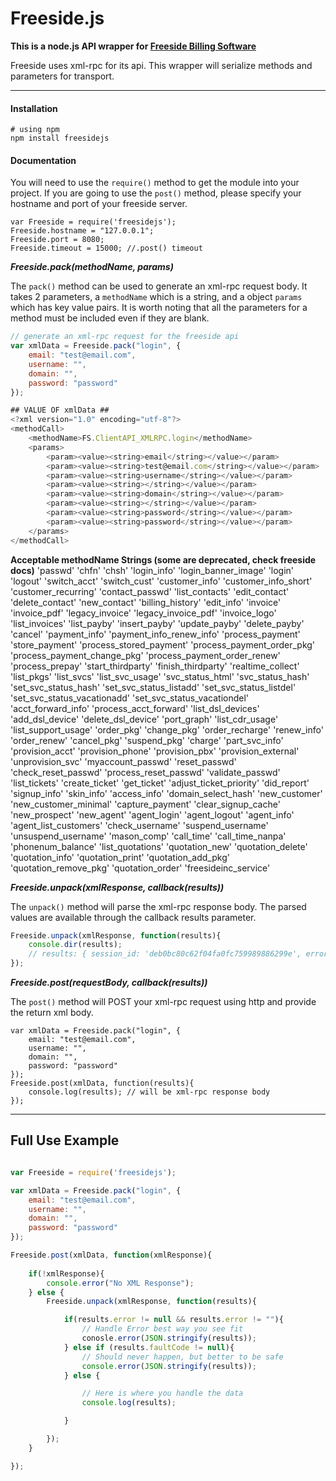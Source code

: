 # Freeside.js

__This is a node.js API wrapper for [Freeside Billing Software](https://github.com/freeside/Freeside)__

Freeside uses xml-rpc for its api. This wrapper will serialize methods and parameters for transport.
___
#### Installation

``` 
# using npm
npm install freesidejs
```

#### Documentation
You will need to use the `require()` method to get the module into your project. If you are going to use the `post()` method, please specify your hostname and port of your freeside server.
```
var Freeside = require('freesidejs');
Freeside.hostname = "127.0.0.1";
Freeside.port = 8080;
Freeside.timeout = 15000; //.post() timeout
```

**_Freeside.pack(methodName, params)_**

The `pack()` method can be used to generate an xml-rpc request body. It takes 2 parameters, a `methodName` which is a string, and a object `params` which has key value pairs. It is worth noting that all the parameters for a method must be included even if they are blank.

``` javascript
// generate an xml-rpc request for the freeside api
var xmlData = Freeside.pack("login", {
    email: "test@email.com",
    username: "",
    domain: "",
    password: "password"
});

## VALUE OF xmlData ##
<?xml version="1.0" encoding="utf-8"?>
<methodCall>
    <methodName>FS.ClientAPI_XMLRPC.login</methodName>
    <params>
        <param><value><string>email</string></value></param>
        <param><value><string>test@email.com</string></value></param>
        <param><value><string>username</string></value></param>
        <param><value><string></string></value></param>
        <param><value><string>domain</string></value></param>
        <param><value><string></string></value></param>
        <param><value><string>password</string></value></param>
        <param><value><string>password</string></value></param>
    </params>
</methodCall>
```

**Acceptable methodName Strings (some are deprecated, check freeside docs)**
'passwd'
'chfn'
'chsh'
'login_info'
'login_banner_image'
'login'
'logout'
'switch_acct'
'switch_cust'
'customer_info'
'customer_info_short'
'customer_recurring'
'contact_passwd'
'list_contacts'
'edit_contact'
'delete_contact'
'new_contact'
'billing_history'
'edit_info'
'invoice'
'invoice_pdf'
'legacy_invoice'
'legacy_invoice_pdf'
'invoice_logo'
'list_invoices'
'list_payby'
'insert_payby'
'update_payby'
'delete_payby'
'cancel'
'payment_info'
'payment_info_renew_info'
'process_payment'
'store_payment'
'process_stored_payment'
'process_payment_order_pkg'
'process_payment_change_pkg'
'process_payment_order_renew'
'process_prepay'
'start_thirdparty'
'finish_thirdparty'
'realtime_collect'
'list_pkgs'
'list_svcs'
'list_svc_usage'
'svc_status_html'
'svc_status_hash'
'set_svc_status_hash'
'set_svc_status_listadd'
'set_svc_status_listdel'
'set_svc_status_vacationadd'
'set_svc_status_vacationdel'
'acct_forward_info'
'process_acct_forward'
'list_dsl_devices'
'add_dsl_device'
'delete_dsl_device'
'port_graph'
'list_cdr_usage'
'list_support_usage'
'order_pkg'
'change_pkg'
'order_recharge'
'renew_info'
'order_renew'
'cancel_pkg'
'suspend_pkg'
'charge'
'part_svc_info'
'provision_acct'
'provision_phone'
'provision_pbx'
'provision_external'
'unprovision_svc'
'myaccount_passwd'
'reset_passwd'
'check_reset_passwd'
'process_reset_passwd'
'validate_passwd'
'list_tickets'
'create_ticket'
'get_ticket'
'adjust_ticket_priority'
'did_report'
'signup_info'
'skin_info'
'access_info'
'domain_select_hash'
'new_customer'
'new_customer_minimal'
'capture_payment'
'clear_signup_cache'
'new_prospect'
'new_agent'
'agent_login'
'agent_logout'
'agent_info'
'agent_list_customers'
'check_username'
'suspend_username'
'unsuspend_username'
'mason_comp'
'call_time'
'call_time_nanpa'
'phonenum_balance'
'list_quotations'
'quotation_new'
'quotation_delete'
'quotation_info'
'quotation_print'
'quotation_add_pkg'
'quotation_remove_pkg'
'quotation_order'
'freesideinc_service'


**_Freeside.unpack(xmlResponse, callback(results))_**

The `unpack()` method will parse the xml-rpc response body. The parsed values are available through the callback results parameter.
``` javascript
Freeside.unpack(xmlResponse, function(results){
    console.dir(results);
    // results: { session_id: 'deb0bc80c62f04fa0fc759989886299e', error: '' }
});
```

**_Freeside.post(requestBody, callback(results))_**

The `post()` method will POST your xml-rpc request using http and provide the return xml body.
```
var xmlData = Freeside.pack("login", {
    email: "test@email.com",
    username: "",
    domain: "",
    password: "password"
});
Freeside.post(xmlData, function(results){
    console.log(results); // will be xml-rpc response body
});

```
___
## Full Use Example

``` javascript

var Freeside = require('freesidejs');

var xmlData = Freeside.pack("login", {
    email: "test@email.com",
    username: "",
    domain: "",
    password: "password"
});

Freeside.post(xmlData, function(xmlResponse){
    
    if(!xmlResponse){
        console.error("No XML Response");
    } else {
        Freeside.unpack(xmlResponse, function(results){

            if(results.error != null && results.error != ""){
                // Handle Error best way you see fit
                conosle.error(JSON.stringify(results));
            } else if (results.faultCode != null){
                // Should never happen, but better to be safe
                console.error(JSON.stringify(results));
            } else {

                // Here is where you handle the data
                console.log(results);

            }

        });
    }

});

